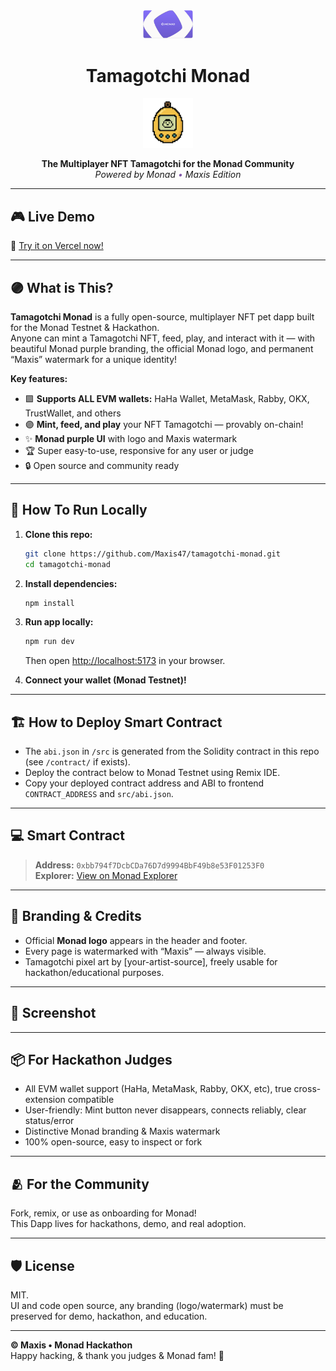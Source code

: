 <div align="center">
  <img src="src/monad-logo.png" alt="Monad Logo" width="80" />
  <h1>Tamagotchi Monad</h1>
  <img src="src/tama.png" alt="Tamagotchi" width="80"/>
  <p>
    <b>The Multiplayer NFT Tamagotchi for the Monad Community</b> <br/>
    <i>Powered by Monad <span style="color:#8058a8;">•</span> Maxis Edition</i>
  </p>
</div>

---

## 🎮 Live Demo

🔗 [Try it on Vercel now!](https://tamagotchi-monad.vercel.app/)

---

## 🟣 What is This?

**Tamagotchi Monad** is a fully open-source, multiplayer NFT pet dapp built for the Monad Testnet & Hackathon.  
Anyone can mint a Tamagotchi NFT, feed, play, and interact with it — with beautiful Monad purple branding, the official Monad logo, and permanent “Maxis” watermark for a unique identity!

**Key features:**
- 🟪 **Supports ALL EVM wallets:** HaHa Wallet, MetaMask, Rabby, OKX, TrustWallet, and others
- 🟣 **Mint, feed, and play** your NFT Tamagotchi — provably on-chain!
- ✨ **Monad purple UI** with logo and Maxis watermark
- 🏆 Super easy-to-use, responsive for any user or judge
- 🔒 Open source and community ready

---

## 🚀 How To Run Locally

1. **Clone this repo:**
    ```bash
    git clone https://github.com/Maxis47/tamagotchi-monad.git
    cd tamagotchi-monad
    ```

2. **Install dependencies:**
    ```bash
    npm install
    ```

3. **Run app locally:**
    ```bash
    npm run dev
    ```
    Then open [http://localhost:5173](http://localhost:5173) in your browser.

4. **Connect your wallet (Monad Testnet)!**

---

## 🏗 How to Deploy Smart Contract

- The `abi.json` in `/src` is generated from the Solidity contract in this repo (see `/contract/` if exists).
- Deploy the contract below to Monad Testnet using Remix IDE.
- Copy your deployed contract address and ABI to frontend `CONTRACT_ADDRESS` and `src/abi.json`.

---

## 💻 Smart Contract

> **Address:** `0xbb794f7DcbCDa76D7d9994BbF49b8e53F01253F0`  
> **Explorer:** [View on Monad Explorer](https://testnet-explorer.monad.xyz/address/0xbb794f7DcbCDa76D7d9994BbF49b8e53F01253F0)

---

## 🌈 Branding & Credits

- Official **Monad logo** appears in the header and footer.
- Every page is watermarked with “Maxis” — always visible.
- Tamagotchi pixel art by [your-artist-source], freely usable for hackathon/educational purposes.

---

## 📸 Screenshot

<div align="center">
  <!-- You can add your screenshot here! -->
  <!-- <img src="demo-screenshot.png" alt="Demo Tamagotchi Monad" width="360" /> -->
</div>

---

## 📦 For Hackathon Judges

- All EVM wallet support (HaHa, MetaMask, Rabby, OKX, etc), true cross-extension compatible
- User-friendly: Mint button never disappears, connects reliably, clear status/error
- Distinctive Monad branding & Maxis watermark
- 100% open-source, easy to inspect or fork

---

## 🫂 For the Community

Fork, remix, or use as onboarding for Monad!  
This Dapp lives for hackathons, demo, and real adoption.

---

## 🛡 License

MIT.  
UI and code open source, any branding (logo/watermark) must be preserved for demo, hackathon, and education.

---

**© Maxis • Monad Hackathon**  
Happy hacking, & thank you judges & Monad fam! 🚀
